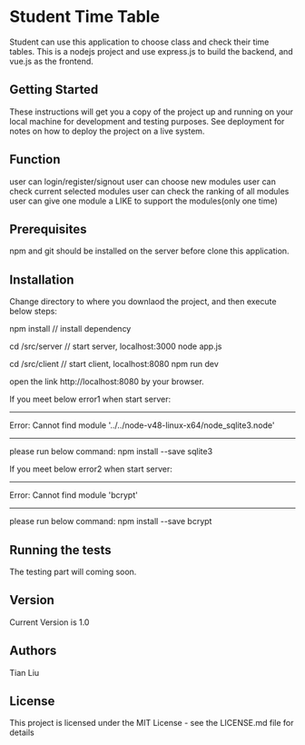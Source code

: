 # Student Time Table
Student can use this application to choose class and check their time tables.
This is a nodejs project and use express.js to build the backend, and vue.js as the frontend.

## Getting Started
These instructions will get you a copy of the project up and running on your local machine for development and testing purposes. See deployment for notes on how to deploy the project on a live system.

## Function
user can login/register/signout
user can choose new modules
user can check current selected modules
user can check the ranking of all modules
user can give one module a LIKE to support the modules(only one time)

## Prerequisites
npm and git should be installed on the server before clone this application.

## Installation
Change directory to where you downlaod the project, and then execute below steps:

npm install         // install dependency

cd /src/server    // start server, localhost:3000
node app.js

cd /src/client    // start client, localhost:8080
npm run dev

open the link http://localhost:8080 by your browser.


If you meet below error1 when start server:

------------------------------------------------------------------------------------------------------------------------------

Error: Cannot find module '../../node-v48-linux-x64/node_sqlite3.node'

------------------------------------------------------------------------------------------------------------------------------

please run below command:
  npm install --save sqlite3
  
  
If you meet below error2 when start server:

-----------------------------------------------------------------------------------------------------------------------------

Error: Cannot find module 'bcrypt'

------------------------------------------------------------------------------------------------------------------------------

please run below command:
 npm install --save bcrypt

## Running the tests
The testing part will coming soon.

## Version
Current Version is 1.0

## Authors
Tian Liu

## License
This project is licensed under the MIT License - see the LICENSE.md file for details
